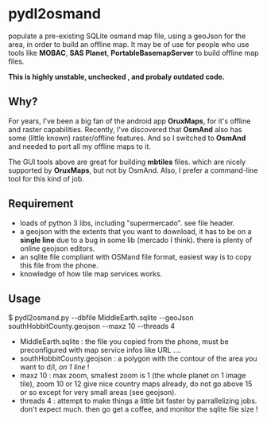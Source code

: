 # pydl2osmand
populate a pre-existing SQLite osmand map file, using a geoJson for the area, in order to build an offline map.
It may be of use for people who use tools like **MOBAC**, **SAS Planet**, **PortableBasemapServer** to build offline map files.

__This is highly unstable, unchecked , and probaly outdated code.__

##   Why?
For years, I've been a big fan of the android app **OruxMaps**, for it's offline and raster capabilities.
Recently, I've discovered that **OsmAnd** also has some (little known) raster/offline features. And so I switched to **OsmAnd** and needed to port all my offline maps to it.

The GUI tools above are great for building **mbtiles** files. which are nicely supported by **OruxMaps**, but not by OsmAnd.
Also, I prefer a command-line tool for this kind of job.

## Requirement
 - loads of python 3 libs, including "supermercado". see file header.
 - a geojson with the extents that you want to download, it has to be on a **single line** due to a bug in some lib (mercado I think). there is plenty of online geojson editors.
 - an sqlite file compliant with OSMand file format, easiest way is to copy this file from the phone.
 - knowledge of how tile map services works.

## Usage
$ pydl2osmand.py --dbfile MiddleEarth.sqlite --geoJson southHobbitCounty.geojson --maxz 10 --threads 4
 - MiddleEarth.sqlite : the file you copied from the phone, must be preconfigured with map service infos like URL ....
 - southHobbitCounty.geojson : a polygon with the contour of the area you want to d/l, _on 1 line_ !
 - maxz 10 : max zoom, smallest zoom is 1 (the whole planet on 1 image tile), zoom 10 or 12 give nice country maps already, do not go above 15 or so except for very small areas (see geojson).
 - threads 4 : attempt to make things a little bit faster by parrallelizing jobs. don't expect much.
then go get a coffee, and monitor the sqlite file size !

